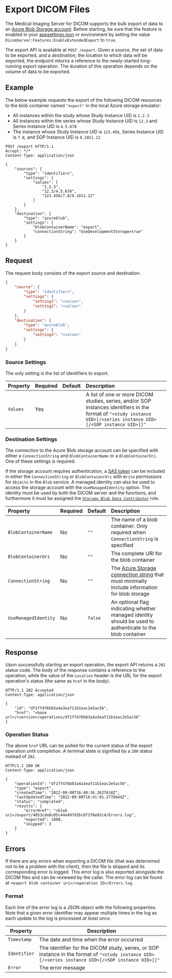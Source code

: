 # Export DICOM Files

The Medical Imaging Server for DICOM supports the bulk export of data to an [Azure Blob Storage account](https://azure.microsoft.com/en-us/services/storage/blobs/). Before starting, be sure that the feature is enabled in your [appsettings.json](../../src/Microsoft.Health.Dicom.Web/appsettings.json) or environment by setting the value `DicomServer:Features:EnableExtendedExport` to `true`.

The export API is available at `POST /export`. Given a *source*, the set of data to be exported, and a *destination*, the location to which data will be exported, the endpoint returns a reference to the newly-started long-running export operation. The duration of this operation depends on the volume of data to be exported.

## Example

The below example requests the export of the following DICOM resources to the blob container named `"export"` in the local Azure storage emulator:
- All instances within the study whose Study Instance UID is `1.2.3`
- All instances within the series whose Study Instance UID is `12.3` and Series Instance UID is `4.5.678`
- The instance whose Study Instance UID is `123.456`, Series Instance UID is `7.8`, and SOP Instance UID is `9.1011.12`

```http
POST /export HTTP/1.1
Accept: */*
Content-Type: application/json

{
    "sources": {
        "type": "identifiers",
        "settings": {
            "values": [
                "1.2.3",
                "12.3/4.5.678",
                "123.456/7.8/9.1011.12"
            ]
        }
    },
    "destination": {
        "type": "azureblob",
        "settings": {
            "blobContainerName": "export",
            "connectionString": "UseDevelopmentStorage=true"
        }
    }
}
```

## Request

The request body consists of the export source and destination.

```json
{
    "source": {
        "type": "identifiers",
        "settings": {
            "setting1": "<value>",
            "setting2": "<value>"
        }
    },
    "destination": {
        "type": "azureblob",
        "settings": {
            "setting3": "<value>"
        }
    }
}
```

### Source Settings

The only setting is the list of identifiers to export.

| Property | Required | Default | Description |
| :------- | :------- | :------ | :---------- |
| `Values` | Yes      |         | A list of one or more DICOM studies, series, and/or SOP instances identifiers in the format of `"<study instance UID>[/<series instance UID>[/<SOP instance UID>]]"` |

### Destination Settings

The connection to the Azure Blob storage account can be specified with either a `ConnectionString` and `BlobContainerName` or a `BlobContainerUri`. One of these settings is required.

If the storage account requires authentication, a [SAS token](https://docs.microsoft.com/en-us/azure/storage/common/storage-sas-overview) can be included in either the `ConnectionString` or `BlobContaienrUri` with `Write` permissions for `Objects` in the `Blob` service. A managed identity can also be used to access the storage account with the `UseManagedIdentity` option. The identity must be used by both the DICOM server and the functions, and furthermore it must be assigned the [`Storage Blob Data Contributor`](https://docs.microsoft.com/en-us/azure/role-based-access-control/built-in-roles#storage-blob-data-contributor) role.

| Property             | Required | Default | Description |
| :------------------- | :------- | :------ | :---------- |
| `BlobContainerName`  | No       | `""`    | The name of a blob container. Only required when `ConnectionString` is specified |
| `BlobContainerUri`   | No       | `""`    | The complete URI for the blob container                      |
| `ConnectionString`   | No       | `""`    | The [Azure Storage connection string](https://docs.microsoft.com/en-us/azure/storage/common/storage-configure-connection-string) that must minimally include information for blob storage |
| `UseManagedIdentity` | No       | `false` | An optional flag indicating whether managed identity should be used to authenticate to the blob container |

## Response

Upon successfully starting an export operation, the export API returns a `202` status code. The body of the response contains a reference to the operation, while the value of the `Location` header is the URL for the export operation's status (the same as `href` in the body).

```http
HTTP/1.1 202 Accepted
Content-Type: application/json

{
    "id": "df1ff476b83a4a3eaf11b1eac2e5ac56",
    "href": "<base url>/<version>/operations/df1ff476b83a4a3eaf11b1eac2e5ac56"
}
```

### Operation Status
The above `href` URL can be polled for the current status of the export operation until completion. A terminal state is signified by a `200` status instead of `202`.

```http
HTTP/1.1 200 OK
Content-Type: application/json

{
    "operationId": "df1ff476b83a4a3eaf11b1eac2e5ac56",
    "type": "export",
    "createdTime": "2022-09-08T16:40:36.2627618Z",
    "lastUpdatedTime": "2022-09-08T16:41:01.2776644Z",
    "status": "completed",
    "results": {
        "errorHref": "<blob uri>/export/4853cda8c05c44e497d2bc071f8e92c4/Errors.log",
        "exported": 1000,
        "skipped": 3
    }
}
```

## Errors

If there are any errors when exporting a DICOM file (that was determined not to be a problem with the client), then the file is skipped and its corresponding error is logged. This error log is also exported alongside the DICOM files and can be reviewed by the caller. The error log can be found at `<export blob container uri>/<operation ID>/Errors.log`.

### Format

Each line of the error log is a JSON object with the following properties. Note that a given error identifier may appear multiple times in the log as each update to the log is processed *at least once*.

| Property     | Description |
| ------------ | ----------- |
| `Timestamp`  | The date and time when the error occurred |
| `Identifier` | The identifier for the DICOM study, series, or SOP instance in the format of `"<study instance UID>[/<series instance UID>[/<SOP instance UID>]]"` |
| `Error`      | The error message |
